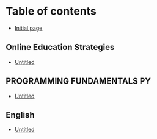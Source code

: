 # Table of contents

* [Initial page](README.md)

## Online Education Strategies

* [Untitled](online-education-strategies/untitled.md)

## PROGRAMMING FUNDAMENTALS PY

* [Untitled](programming-fundamentals-py/untitled.md)

## English

* [Untitled](english/untitled.md)

